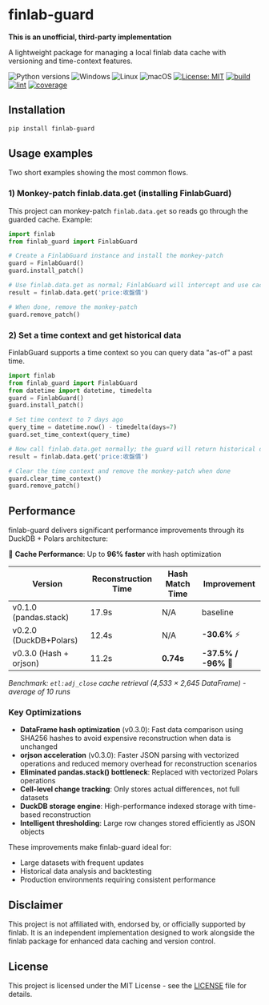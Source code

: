 # finlab-guard

**This is an unofficial, third-party implementation**

A lightweight package for managing a local finlab data cache with versioning and time-context features.

![Python versions](https://img.shields.io/badge/python-3.9%20%7C%203.10%20%7C%203.11%20%7C%203.12-blue)
![Windows](https://img.shields.io/badge/OS-Windows-0078D6?logo=windows&logoColor=white)
![Linux](https://img.shields.io/badge/OS-Linux-FCC624?logo=linux&logoColor=black)
![macOS](https://img.shields.io/badge/OS-macOS-000000?logo=apple&logoColor=white)
[![License: MIT](https://img.shields.io/badge/License-MIT-yellow.svg)](LICENSE)
[![build](https://github.com/iapcal/finlab-guard/actions/workflows/build.yml/badge.svg)](https://github.com/iapcal/finlab-guard/actions/workflows/build.yml)
[![lint](https://github.com/iapcal/finlab-guard/actions/workflows/lint.yml/badge.svg)](https://github.com/iapcal/finlab-guard/actions/workflows/lint.yml)
[![coverage](https://img.shields.io/codecov/c/github/iapcal/finlab-guard)](https://codecov.io/gh/iapcal/finlab-guard)

## Installation

```bash
pip install finlab-guard
```

## Usage examples

Two short examples showing the most common flows.

### 1) Monkey-patch finlab.data.get (installing FinlabGuard)

This project can monkey-patch `finlab.data.get` so reads go through the guarded cache. Example:

```python
import finlab
from finlab_guard import FinlabGuard

# Create a FinlabGuard instance and install the monkey-patch
guard = FinlabGuard()
guard.install_patch()

# Use finlab.data.get as normal; FinlabGuard will intercept and use cache
result = finlab.data.get('price:收盤價')

# When done, remove the monkey-patch
guard.remove_patch()
```

### 2) Set a time context and get historical data

FinlabGuard supports a time context so you can query data "as-of" a past time.

```python
import finlab
from finlab_guard import FinlabGuard
from datetime import datetime, timedelta
guard = FinlabGuard()
guard.install_patch()

# Set time context to 7 days ago
query_time = datetime.now() - timedelta(days=7)
guard.set_time_context(query_time)

# Now call finlab.data.get normally; the guard will return historical data
result = finlab.data.get('price:收盤價')

# Clear the time context and remove the monkey-patch when done
guard.clear_time_context()
guard.remove_patch()
```

## Performance

finlab-guard delivers significant performance improvements through its DuckDB + Polars architecture:

🚀 **Cache Performance**: Up to **96% faster** with hash optimization

| Version | Reconstruction Time | Hash Match Time | Improvement |
|---------|-------------------|-----------------|-------------|
| v0.1.0 (pandas.stack) | 17.9s | N/A | baseline |
| v0.2.0 (DuckDB+Polars) | 12.4s | N/A | **-30.6%** ⚡ |
| v0.3.0 (Hash + orjson) | 11.2s | **0.74s** | **-37.5% / -96%** 🚀 |

*Benchmark: `etl:adj_close` cache retrieval (4,533 × 2,645 DataFrame) - average of 10 runs*

### Key Optimizations

- **DataFrame hash optimization** (v0.3.0): Fast data comparison using SHA256 hashes to avoid expensive reconstruction when data is unchanged
- **orjson acceleration** (v0.3.0): Faster JSON parsing with vectorized operations and reduced memory overhead for reconstruction scenarios
- **Eliminated pandas.stack() bottleneck**: Replaced with vectorized Polars operations
- **Cell-level change tracking**: Only stores actual differences, not full datasets
- **DuckDB storage engine**: High-performance indexed storage with time-based reconstruction
- **Intelligent thresholding**: Large row changes stored efficiently as JSON objects

These improvements make finlab-guard ideal for:
- Large datasets with frequent updates
- Historical data analysis and backtesting
- Production environments requiring consistent performance

## Disclaimer

This project is not affiliated with, endorsed by, or officially supported by finlab. It is an independent implementation designed to work alongside the finlab package for enhanced data caching and version control.

## License

This project is licensed under the MIT License - see the [LICENSE](LICENSE) file for details.